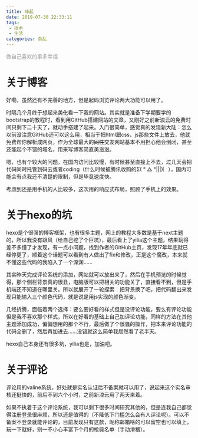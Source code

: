```yaml
---
title: 缘起
date: 2019-07-30 22:33:11
tags:
 - 技术
 - 生活
categories: 杂乱
---
```

<font color="#999999">做自己喜欢的事多幸福</font>

<!--more-->
# 关于博客

好嘞，虽然还有不完善的地方，但是起码浏览评论两大功能可以用了。

时隔几个月终于想起来~~美化~~看一下我的网站。其实就是准备下学期要学的bootstrap的教程时，看到用GitHub搭建网站的文章，又刚好之前新浪云的免费时间只剩下二十天了，就动手搭建了起来。入门很简单，感觉真的发现新大陆：怎么以前没注意GitHub还可以这么用，相当于把html跟css、js那些文件上放去，他就免费帮你解析成网页，作为全球最大的~~同性~~交友网站基本不用担心他会倒闭，甚至还能起个不错的域名，用来写博客简直美滋滋。

嗯，也有个较大的问题，在国内访问比较慢，有时候甚至直接上不去，过几天会把代码同时托管到码云或者coding（什么时候被腾讯收购的Σ( ° △ °|||)︴），国内可能会有点我还不清楚的限制，但是毕竟速度快。

考虑到还是用手机的人比较多，这次用的响应式布局，照顾了手机上的效果。

# 关于hexo的坑

hexo是个很强的博客框架，也有很多主题，网上的教程大多数是基于next主题的，所以我没有跟风（给自己挖了个巨坑），最后看上了yilia这个主题，结果玩得差不多懂了才发现，有一点小问题，找到作者的GitHub主页，发现17年年底就已经停更了，顺着这个话题可以看到有人做出了fix和修改，正是这个魔改，本来就不懂这些代码的我陷入了一个深渊……

其实昨天完成评论系统的添加，网站就可以放出来了，然后在手机预览的时候觉得，那个侧栏背景真的很丑，电脑版可以把相关的功能关了，直接看不到，但是手机端还不知道在哪里关。所以就展开了一轮探索：把背景换了吧，把代码翻出来发现只能输入三个颜色代码，就是说是用js实现的颜色渐变。

几经折腾，面临着两个选择：要么要好看的样式但是没评论功能，要么有评论功能但是我不喜欢那个样式，所以在好看的基础上自己加评论功能，同样的方法在其他主题添加成功，偏偏想用的那个不行，最后做了个很骚的操作，把本来评论功能的代码全删了，然后再加进去……没错就这么简单我居然看了老半天。

hexo自己本身还有很多坑，yilia也是，加油吧。

# 关于评论

评论用的valine系统，好处就是实名认证后不备案就可以用了，说起来这个实名审核还挺快的，前后不到六个小时，之前新浪云用了两天来着。

如果不执着于这个评论系统，我可以剩下很多时间研究其他的，但是连我自己都觉得注册登录很麻烦，所以还是值得的（不降低下门槛怎么会有人评论呢）。可以不备案不登录就能评论的，目前发现只有这款，昵称邮箱啥的可以留空也可以填上，玩一下就好，别一不小心丰富下个月的枪毙名单（手动滑稽）。